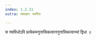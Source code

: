 ```yaml
---
index: 1.2.31
sutra: समाहारः स्वरितः

---
```

स नवविधोऽपि प्रत्येकमनुनासिकत्वाननुनासिकत्वाभ्यां द्विधा ॥